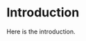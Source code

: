 <!-- These newlines need to be here to ensure proper formatting -->

# Introduction

Here is the introduction.